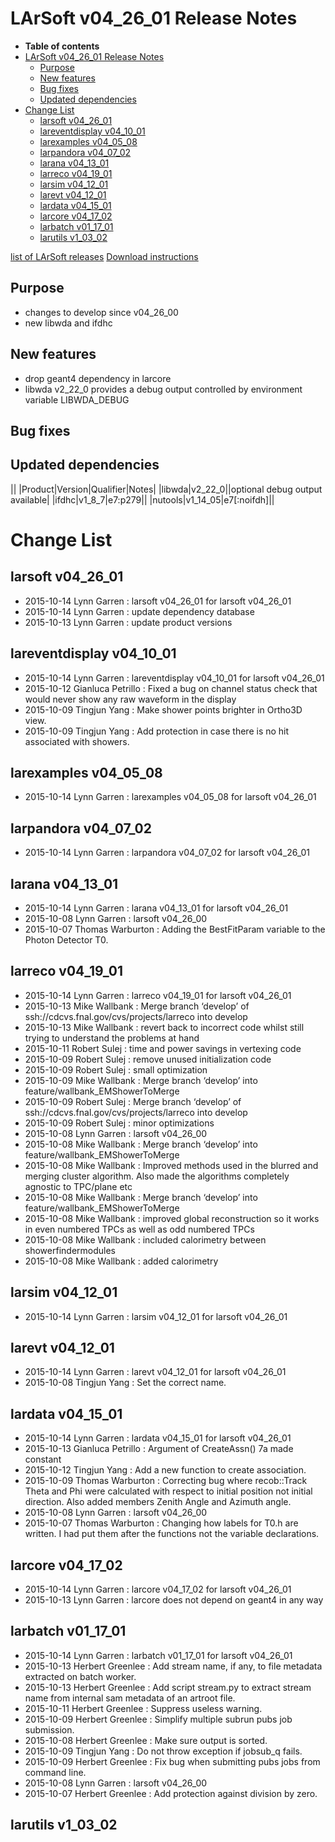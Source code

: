 LArSoft v04_26_01 Release Notes
======================================================================

-   **Table of contents**
-   [LArSoft v04_26_01 Release Notes](#LArSoft-v04_26_01-Release-Notes)
    -   [Purpose](#Purpose)
    -   [New features](#New-features)
    -   [Bug fixes](#Bug-fixes)
    -   [Updated dependencies](#Updated-dependencies)
-   [Change List](#Change-List)
    -   [larsoft v04_26_01](#larsoft-v04_26_01)
    -   [lareventdisplay v04_10_01](#lareventdisplay-v04_10_01)
    -   [larexamples v04_05_08](#larexamples-v04_05_08)
    -   [larpandora v04_07_02](#larpandora-v04_07_02)
    -   [larana v04_13_01](#larana-v04_13_01)
    -   [larreco v04_19_01](#larreco-v04_19_01)
    -   [larsim v04_12_01](#larsim-v04_12_01)
    -   [larevt v04_12_01](#larevt-v04_12_01)
    -   [lardata v04_15_01](#lardata-v04_15_01)
    -   [larcore v04_17_02](#larcore-v04_17_02)
    -   [larbatch v01_17_01](#larbatch-v01_17_01)
    -   [larutils v1_03_02](#larutils-v1_03_02)

[list of LArSoft releases](LArSoft_release_list)
[Download instructions](http://scisoft.fnal.gov/scisoft/bundles/larsoft/v04_26_01/larsoft-v04_26_01.html)

Purpose
--------------------

-   changes to develop since v04_26_00
-   new libwda and ifdhc

New features
------------------------------

-   drop geant4 dependency in larcore
-   libwda v2_22_0 provides a debug output controlled by environment variable LIBWDA_DEBUG

Bug fixes
------------------------

Updated dependencies
----------------------------------------------

||
|Product|Version|Qualifier|Notes|
|libwda|v2_22_0||optional debug output available|
|ifdhc|v1_8_7|e7:p279||
|nutools|v1_14_05|e7[:noifdh]||

Change List
============================

larsoft v04_26_01
------------------------------------------

-   2015-10-14 Lynn Garren : larsoft v04_26_01 for larsoft v04_26_01
-   2015-10-14 Lynn Garren : update dependency database
-   2015-10-13 Lynn Garren : update product versions

lareventdisplay v04_10_01
----------------------------------------------------------

-   2015-10-14 Lynn Garren : lareventdisplay v04_10_01 for larsoft v04_26_01
-   2015-10-12 Gianluca Petrillo : Fixed a bug on channel status check that would never show any raw waveform in the display
-   2015-10-09 Tingjun Yang : Make shower points brighter in Ortho3D view.
-   2015-10-09 Tingjun Yang : Add protection in case there is no hit associated with showers.

larexamples v04_05_08
--------------------------------------------------

-   2015-10-14 Lynn Garren : larexamples v04_05_08 for larsoft v04_26_01

larpandora v04_07_02
------------------------------------------------

-   2015-10-14 Lynn Garren : larpandora v04_07_02 for larsoft v04_26_01

larana v04_13_01
----------------------------------------

-   2015-10-14 Lynn Garren : larana v04_13_01 for larsoft v04_26_01
-   2015-10-08 Lynn Garren : larsoft v04_26_00
-   2015-10-07 Thomas Warburton : Adding the BestFitParam variable to the Photon Detector T0.

larreco v04_19_01
------------------------------------------

-   2015-10-14 Lynn Garren : larreco v04_19_01 for larsoft v04_26_01
-   2015-10-13 Mike Wallbank : Merge branch ‘develop’ of ssh://cdcvs.fnal.gov/cvs/projects/larreco into develop
-   2015-10-13 Mike Wallbank : revert back to incorrect code whilst still trying to understand the problems at hand
-   2015-10-11 Robert Sulej : time and power savings in vertexing code
-   2015-10-09 Robert Sulej : remove unused initialization code
-   2015-10-09 Robert Sulej : small optimization
-   2015-10-09 Mike Wallbank : Merge branch ‘develop’ into feature/wallbank_EMShowerToMerge
-   2015-10-09 Robert Sulej : Merge branch ‘develop’ of ssh://cdcvs.fnal.gov/cvs/projects/larreco into develop
-   2015-10-09 Robert Sulej : minor optimizations
-   2015-10-08 Lynn Garren : larsoft v04_26_00
-   2015-10-08 Mike Wallbank : Merge branch ‘develop’ into feature/wallbank_EMShowerToMerge
-   2015-10-08 Mike Wallbank : Improved methods used in the blurred and merging cluster algorithm. Also made the algorithms completely agnostic to TPC/plane etc
-   2015-10-08 Mike Wallbank : Merge branch ‘develop’ into feature/wallbank_EMShowerToMerge
-   2015-10-08 Mike Wallbank : improved global reconstruction so it works in even numbered TPCs as well as odd numbered TPCs
-   2015-10-08 Mike Wallbank : included calorimetry between showerfindermodules
-   2015-10-08 Mike Wallbank : added calorimetry

larsim v04_12_01
----------------------------------------

-   2015-10-14 Lynn Garren : larsim v04_12_01 for larsoft v04_26_01

larevt v04_12_01
----------------------------------------

-   2015-10-14 Lynn Garren : larevt v04_12_01 for larsoft v04_26_01
-   2015-10-08 Tingjun Yang : Set the correct name.

lardata v04_15_01
------------------------------------------

-   2015-10-14 Lynn Garren : lardata v04_15_01 for larsoft v04_26_01
-   2015-10-13 Gianluca Petrillo : Argument of CreateAssn() 7a made constant
-   2015-10-12 Tingjun Yang : Add a new function to create association.
-   2015-10-09 Thomas Warburton : Correcting bug where recob::Track Theta and Phi were calculated with respect to initial position not initial direction. Also added members Zenith Angle and Azimuth angle.
-   2015-10-08 Lynn Garren : larsoft v04_26_00
-   2015-10-07 Thomas Warburton : Changing how labels for T0.h are written. I had put them after the functions not the variable declarations.

larcore v04_17_02
------------------------------------------

-   2015-10-14 Lynn Garren : larcore v04_17_02 for larsoft v04_26_01
-   2015-10-13 Lynn Garren : larcore does not depend on geant4 in any way

larbatch v01_17_01
--------------------------------------------

-   2015-10-14 Lynn Garren : larbatch v01_17_01 for larsoft v04_26_01
-   2015-10-13 Herbert Greenlee : Add stream name, if any, to file metadata extracted on batch worker.
-   2015-10-13 Herbert Greenlee : Add script stream.py to extract stream name from internal sam metadata of an artroot file.
-   2015-10-11 Herbert Greenlee : Suppress useless warning.
-   2015-10-09 Herbert Greenlee : Simplify multiple subrun pubs job submission.
-   2015-10-08 Herbert Greenlee : Make sure output is sorted.
-   2015-10-09 Tingjun Yang : Do not throw exception if jobsub_q fails.
-   2015-10-09 Herbert Greenlee : Fix bug when submitting pubs jobs from command line.
-   2015-10-08 Lynn Garren : larsoft v04_26_00
-   2015-10-07 Herbert Greenlee : Add protection against division by zero.

larutils v1_03_02
------------------------------------------
